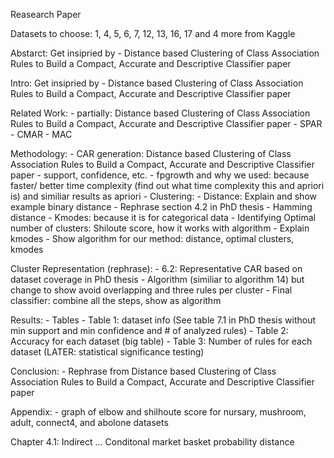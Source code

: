 Reasearch Paper

Datasets to choose: 1, 4, 5, 6, 7, 12, 13, 16, 17 and 4 more from Kaggle

Abstarct: Get insipried by
    - Distance based Clustering of Class Association Rules to 
Build a Compact, Accurate and Descriptive Classifier paper


Intro: Get insipried by
    - Distance based Clustering of Class Association Rules to 
Build a Compact, Accurate and Descriptive Classifier paper


Related Work:
    - partially: Distance based Clustering of Class Association Rules to 
Build a Compact, Accurate and Descriptive Classifier paper
    - SPAR
    - CMAR
    - MAC


Methodology:
    - CAR generation: Distance based Clustering of Class Association Rules to 
Build a Compact, Accurate and Descriptive Classifier paper
        - support, confidence, etc.
        - fpgrowth and why we used: because faster/ better time complexity (find out what time complexity this and apriori is) and similiar results as apriori
    - Clustering: 
        - Distance: Explain and show example binary distance
            - Rephrase section 4.2 in PhD thesis
            - Hamming distance
        - Kmodes: because it is for categorical data
            - Identifying Optimal number of clusters: Shiloute score, how it works with algorithm
            - Explain kmodes
            - Show algorithm for our method: distance, optimal clusters, kmodes


Cluster Representation (rephrase):
    - 6.2: Representative CAR based on dataset coverage in PhD thesis
    - Algorithm (similiar to algorithm 14) but change to show avoid overlapping and three rules per cluster
    - Final classifier: combine all the steps, show as algorithm


Results:
    - Tables
        - Table 1: dataset info (See table 7.1 in PhD thesis without min support and min confidence and # of analyzed rules)
        - Table 2: Accuracy for each dataset (big table)
        - Table 3: Number of rules for each dataset (LATER: statistical significance testing)


Conclusion:
    - Rephrase from Distance based Clustering of Class Association Rules to 
Build a Compact, Accurate and Descriptive Classifier paper


Appendix:
    - graph of elbow and shilhoute score for nursary, mushroom, adult, connect4, and abolone datasets



Chapter 4.1: Indirect ...
    Conditonal market basket probability distance
